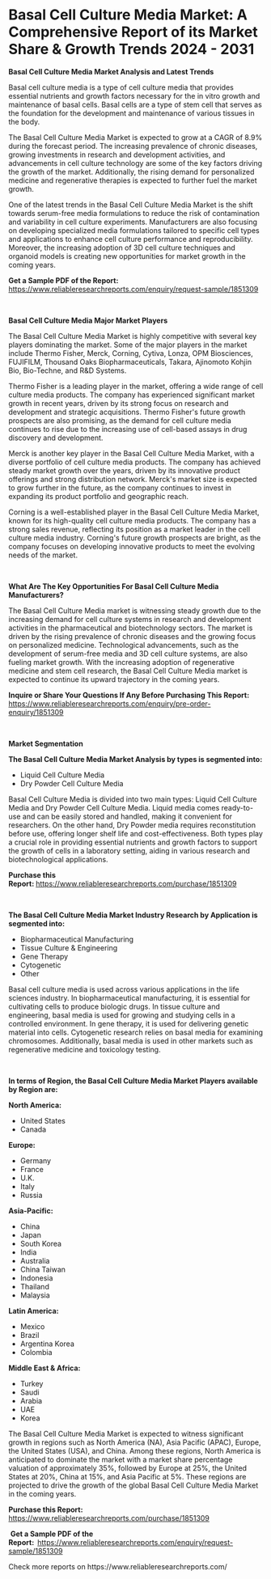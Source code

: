 <p><h1>Basal Cell Culture Media Market: A Comprehensive Report of its Market Share & Growth Trends 2024 - 2031</h1></p><p><strong>Basal Cell Culture Media Market Analysis and Latest Trends</strong></p>
<p><p>Basal cell culture media is a type of cell culture media that provides essential nutrients and growth factors necessary for the in vitro growth and maintenance of basal cells. Basal cells are a type of stem cell that serves as the foundation for the development and maintenance of various tissues in the body.</p><p>The Basal Cell Culture Media Market is expected to grow at a CAGR of 8.9% during the forecast period. The increasing prevalence of chronic diseases, growing investments in research and development activities, and advancements in cell culture technology are some of the key factors driving the growth of the market. Additionally, the rising demand for personalized medicine and regenerative therapies is expected to further fuel the market growth.</p><p>One of the latest trends in the Basal Cell Culture Media Market is the shift towards serum-free media formulations to reduce the risk of contamination and variability in cell culture experiments. Manufacturers are also focusing on developing specialized media formulations tailored to specific cell types and applications to enhance cell culture performance and reproducibility. Moreover, the increasing adoption of 3D cell culture techniques and organoid models is creating new opportunities for market growth in the coming years.</p></p>
<p><strong>Get a Sample PDF of the Report:&nbsp;</strong> <a href="https://www.reliableresearchreports.com/enquiry/request-sample/1851309">https://www.reliableresearchreports.com/enquiry/request-sample/1851309</a></p>
<p>&nbsp;</p>
<p><strong>Basal Cell Culture Media Major Market Players</strong></p>
<p><p>The Basal Cell Culture Media Market is highly competitive with several key players dominating the market. Some of the major players in the market include Thermo Fisher, Merck, Corning, Cytiva, Lonza, OPM Biosciences, FUJIFILM, Thousand Oaks Biopharmaceuticals, Takara, Ajinomoto Kohjin Bio, Bio-Techne, and R&D Systems.</p><p>Thermo Fisher is a leading player in the market, offering a wide range of cell culture media products. The company has experienced significant market growth in recent years, driven by its strong focus on research and development and strategic acquisitions. Thermo Fisher's future growth prospects are also promising, as the demand for cell culture media continues to rise due to the increasing use of cell-based assays in drug discovery and development.</p><p>Merck is another key player in the Basal Cell Culture Media Market, with a diverse portfolio of cell culture media products. The company has achieved steady market growth over the years, driven by its innovative product offerings and strong distribution network. Merck's market size is expected to grow further in the future, as the company continues to invest in expanding its product portfolio and geographic reach.</p><p>Corning is a well-established player in the Basal Cell Culture Media Market, known for its high-quality cell culture media products. The company has a strong sales revenue, reflecting its position as a market leader in the cell culture media industry. Corning's future growth prospects are bright, as the company focuses on developing innovative products to meet the evolving needs of the market.</p></p>
<p>&nbsp;</p>
<p><strong>What Are The Key Opportunities For Basal Cell Culture Media Manufacturers?</strong></p>
<p><p>The Basal Cell Culture Media market is witnessing steady growth due to the increasing demand for cell culture systems in research and development activities in the pharmaceutical and biotechnology sectors. The market is driven by the rising prevalence of chronic diseases and the growing focus on personalized medicine. Technological advancements, such as the development of serum-free media and 3D cell culture systems, are also fueling market growth. With the increasing adoption of regenerative medicine and stem cell research, the Basal Cell Culture Media market is expected to continue its upward trajectory in the coming years.</p></p>
<p><strong>Inquire or Share Your Questions If Any Before Purchasing This Report:</strong> <a href="https://www.reliableresearchreports.com/enquiry/pre-order-enquiry/1851309">https://www.reliableresearchreports.com/enquiry/pre-order-enquiry/1851309</a></p>
<p>&nbsp;</p>
<p><strong>Market Segmentation</strong></p>
<p><strong>The Basal Cell Culture Media Market Analysis by types is segmented into:</strong></p>
<p><ul><li>Liquid Cell Culture Media</li><li>Dry Powder Cell Culture Media</li></ul></p>
<p><p>Basal Cell Culture Media is divided into two main types: Liquid Cell Culture Media and Dry Powder Cell Culture Media. Liquid media comes ready-to-use and can be easily stored and handled, making it convenient for researchers. On the other hand, Dry Powder media requires reconstitution before use, offering longer shelf life and cost-effectiveness. Both types play a crucial role in providing essential nutrients and growth factors to support the growth of cells in a laboratory setting, aiding in various research and biotechnological applications.</p></p>
<p><strong>Purchase this Report:&nbsp;</strong><a href="https://www.reliableresearchreports.com/purchase/1851309">https://www.reliableresearchreports.com/purchase/1851309</a></p>
<p>&nbsp;</p>
<p><strong>The Basal Cell Culture Media Market Industry Research by Application is segmented into:</strong></p>
<p><ul><li>Biopharmaceutical Manufacturing</li><li>Tissue Culture & Engineering</li><li>Gene Therapy</li><li>Cytogenetic</li><li>Other</li></ul></p>
<p><p>Basal cell culture media is used across various applications in the life sciences industry. In biopharmaceutical manufacturing, it is essential for cultivating cells to produce biologic drugs. In tissue culture and engineering, basal media is used for growing and studying cells in a controlled environment. In gene therapy, it is used for delivering genetic material into cells. Cytogenetic research relies on basal media for examining chromosomes. Additionally, basal media is used in other markets such as regenerative medicine and toxicology testing.</p></p>
<p>&nbsp;</p>
<p><strong>In terms of Region, the Basal Cell Culture Media Market Players available by Region are:</strong></p>
<p>
    <p> <strong> North America: </strong>
        <ul>
            <li>United States</li>
            <li>Canada</li>
        </ul>
        </p> 
    <p> <strong> Europe: </strong>
        <ul>
            <li>Germany</li>
            <li>France</li>
            <li>U.K.</li>
            <li>Italy</li>
            <li>Russia</li>
        </ul>
        </p> 
    <p> <strong> Asia-Pacific: </strong>
        <ul>
            <li>China</li>
            <li>Japan</li>
            <li>South Korea</li>
            <li>India</li>
            <li>Australia</li>
            <li>China Taiwan</li>
            <li>Indonesia</li>
            <li>Thailand</li>
            <li>Malaysia</li>
        </ul>
        </p> 
    <p> <strong> Latin America: </strong>
        <ul>
            <li>Mexico</li>
            <li>Brazil</li>
            <li>Argentina Korea</li>
            <li>Colombia</li>
        </ul>
        </p> 
    <p> <strong> Middle East & Africa: </strong>
        <ul>
            <li>Turkey</li>
            <li>Saudi</li>
            <li>Arabia</li>
            <li>UAE</li>
            <li>Korea</li>
        </ul>
    </p>
    </p>
<p><p>The Basal Cell Culture Media Market is expected to witness significant growth in regions such as North America (NA), Asia Pacific (APAC), Europe, the United States (USA), and China. Among these regions, North America is anticipated to dominate the market with a market share percentage valuation of approximately 35%, followed by Europe at 25%, the United States at 20%, China at 15%, and Asia Pacific at 5%. These regions are projected to drive the growth of the global Basal Cell Culture Media Market in the coming years.</p></p>
<p><strong>Purchase this Report: </strong><a href="https://www.reliableresearchreports.com/purchase/1851309">https://www.reliableresearchreports.com/purchase/1851309</a></p>
<p>&nbsp;<strong>Get a Sample PDF of the Report:&nbsp;&nbsp;</strong><a href="https://www.reliableresearchreports.com/enquiry/request-sample/1851309">https://www.reliableresearchreports.com/enquiry/request-sample/1851309</a></p>
<p><strong></strong></p>
<p>Check more reports on https://www.reliableresearchreports.com/</p>